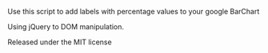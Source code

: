 Use this script to add labels with percentage values to your google BarChart

Using jQuery to DOM manipulation.

Released under the MIT license 
